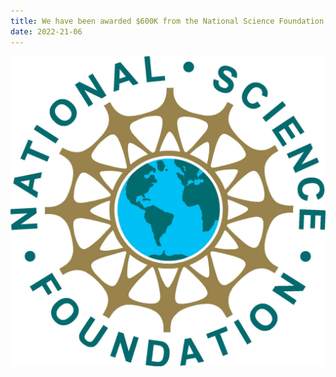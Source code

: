 ```yaml
---
title: We have been awarded $600K from the National Science Foundation (NSF) for conducting research in scientific machine learning for three years 2022-2025.
date: 2022-21-06
---
```


![image](NSF.jpg)

<!--more-->

